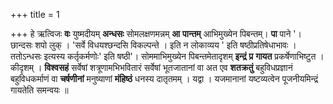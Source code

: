 +++
title = 1

+++
हे ऋत्विजः **वः** युष्मदीयम् **अन्धसः** सोमलक्षणमन्नम् **आ** **पान्तम्** आभिमुख्येन पिबन्तम्। **पा** पाने '। छान्दसः शपो लुक् । 'सर्वे विधयश्छन्दसि विकल्पन्ते । इति न लोकाव्यय ' इति षष्ठीप्रतिषेधाभावः । ततोऽन्धसः इत्यस्य कर्तृकर्मणोः' इति षष्ठी'। सोममाभिमुख्येन पिबन्तमेतादृशम् **इन्द्रं** **प्र** **गायत** प्रकर्षेणाभिष्टुत । कीदृशम् । **विश्वसहं** सर्वेषां शत्रूणामभिभवितारं सर्वेषां भूतजातानां वा अत एव **शतक्रतुं** बहुविधप्रज्ञानं बहुविधकर्माणं वा **चर्षणीनां** मनुष्याणां **मंहिष्ठं** धनस्य दातृतमम् । यद्वा । यजमानानां यष्टव्यत्वेन पूजनीयमिन्द्रं गायतेति समन्वयः ॥